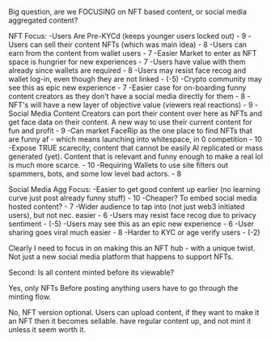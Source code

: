 Big question, are we FOCUSING on NFT based content, or social media aggregated content?

NFT Focus:
-Users Are Pre-KYCd (keeps younger users locked out) - 9
-Users can sell their content NFTs (which was main idea) - 8
-Users can earn from the content from wallet users - 7
-Easier Market to enter as NFT space is hungrier for new experiences - 7
-Users have value with them already since wallets are required - 8
-Users may resist face recog and wallet log-in, even though they are not linked - (-5)
-Crypto community may see this as epic new experience - 7
-Easier case for on-boarding funny content creators as they don't have a social media directly for them - 8
-NFT's will have a new layer of objective value (viewers real reactions) - 9
-Social Media Content Creators can port their content over here as NFTs and get face data on their content. A new way to use their current content for fun and profit - 9
-Can market FaceRip as the one place to find NFTs that are funny af - which means launching into whitespace, in 0 competition - 10
-Expose TRUE scarecity, content that cannot be easily AI replicated or mass generated (yet). Content that is relevant and funny enough to make a real lol is much more scarce. - 10 
-Requiring Wallets to use site filters out spammers, bots, and some low level bad actors. - 8

Social Media Agg Focus:
-Easier to get good content up earlier (no learning curve just post already funny stuff) - 10
-Cheaper? To embed social media hosted content? - 7
-Wider audience to tap into (not just web3 initiated users), but not nec. easier - 6
-Users may resist face recog due to privacy sentiment - (-5)
-Users may see this as an epic new experience - 6
-User sharing goes viral much easier - 8
-Harder to KYC or age verify users - (-2)

Clearly I need to focus in on making this an NFT hub - with a unique twist. 
Not just a new social media platform that happens to support NFTs.


Second:
Is all content minted before its viewable?

Yes, only NFTs
Before posting anything users have to go through the minting flow.


No, NFT version optional.
Users can upload content, if they want to make it an NFT then it becomes sellable.
have regular content up, and not mint it unless it seem worth it.
